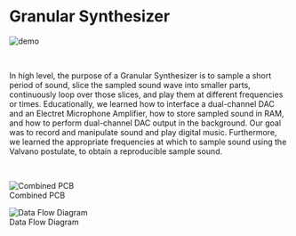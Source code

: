 # Granular Synthesizer
![demo](https://ariapahlavan.com/assets/granularsunth.png)

<br>

In high level, the purpose of a Granular Synthesizer is to sample a short period of 
sound, slice the sampled sound wave into smaller parts, continuously loop 
over those slices, and play them at different frequencies or times. 
Educationally, we learned how to interface a dual-channel DAC and an 
Electret Microphone Amplifier, how to store sampled sound in RAM, and how 
to perform dual-channel DAC output in the background. Our goal was to record 
and manipulate sound and play digital music. Furthermore, we learned the 
appropriate frequencies at which to sample sound using the Valvano postulate, 
to obtain a reproducible sample sound.

<br>

![Combined PCB](https://lh4.googleusercontent.com/zN66PAMItP_rDG18cisizgsfsCCqbdf59rprV98uO9yxnuE1U9MlEte0zNXKaSZXPfHNi0DRoEnNs4tTG5iHXWZ8HDsdYnd6V0efm7bl6hoF3Kk_fnUO6ZeWPnVLayO17gGP66wt)
<br>Combined PCB


![Data Flow Diagram](https://i.imgur.com/aenhlT1.png)
<br>Data Flow Diagram

